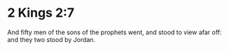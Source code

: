 # 2 Kings 2:7

And fifty men of the sons of the prophets went, and stood to view afar off: and they two stood by Jordan.